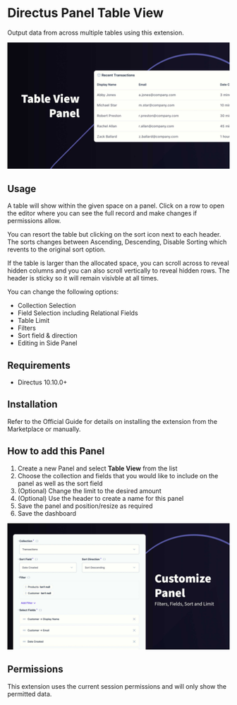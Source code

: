 # Directus Panel Table View

Output data from across multiple tables using this extension.

![Choose Collection to Include](./docs/table-view-panel-feature.jpg)

## Usage

A table will show within the given space on a panel. Click on a row to open the editor where you can see the full record and make changes if permissions allow.

You can resort the table but clicking on the sort icon next to each header. The sorts changes between Ascending, Descending, Disable Sorting which revents to the original sort option.

If the table is larger than the allocated space, you can scroll across to reveal hidden columns and you can also scroll vertically to reveal hidden rows. The header is sticky so it will remain visivble at all times.

You can change the following options:

- Collection Selection
- Field Selection including Relational Fields
- Table Limit
- Filters
- Sort field & direction
- Editing in Side Panel

## Requirements

- Directus 10.10.0+

## Installation

Refer to the Official Guide for details on installing the extension from the Marketplace or manually.

## How to add this Panel

1. Create a new Panel and select **Table View** from the list
2. Choose the collection and fields that you would like to include on the panel as well as the sort field
3. (Optional) Change the limit to the desired amount
4. (Optional) Use the header to create a name for this panel
5. Save the panel and position/resize as required
6. Save the dashboard

![Choose Collection to Include](./docs/table-view-panel-customize.jpg)


## Permissions

This extension uses the current session permissions and will only show the permitted data.

